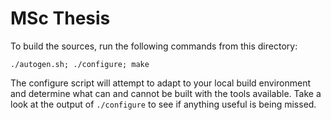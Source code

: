 # MSc Thesis

To build the sources, run the following commands from this directory:

```
./autogen.sh; ./configure; make
```

The configure script will attempt to adapt to your local build
environment and determine what can and cannot be built with the tools
available. Take a look at the output of `./configure` to see if
anything useful is being missed.
